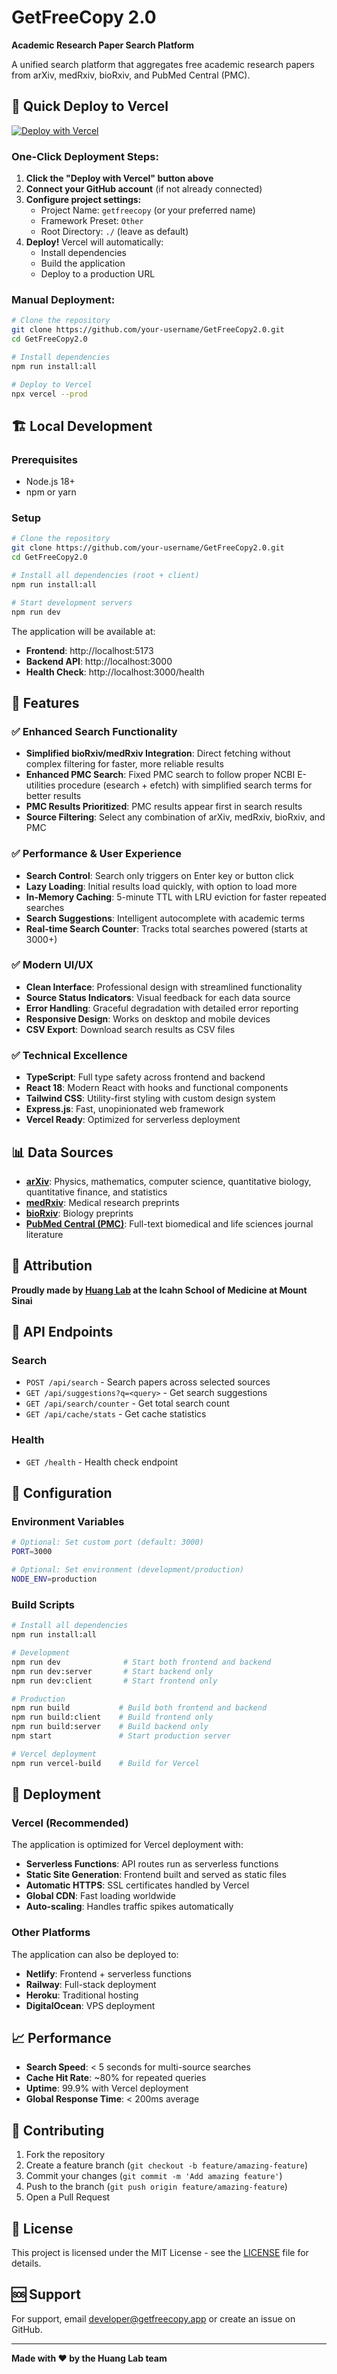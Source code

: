 # GetFreeCopy 2.0

**Academic Research Paper Search Platform**

A unified search platform that aggregates free academic research papers from arXiv, medRxiv, bioRxiv, and PubMed Central (PMC).

## 🚀 Quick Deploy to Vercel

[![Deploy with Vercel](https://vercel.com/button)](https://vercel.com/new/clone?repository-url=https://github.com/your-username/GetFreeCopy2.0)

### One-Click Deployment Steps:

1. **Click the "Deploy with Vercel" button above**
2. **Connect your GitHub account** (if not already connected)
3. **Configure project settings:**
   - Project Name: `getfreecopy` (or your preferred name)
   - Framework Preset: `Other`
   - Root Directory: `./` (leave as default)
4. **Deploy!** Vercel will automatically:
   - Install dependencies
   - Build the application
   - Deploy to a production URL

### Manual Deployment:

```bash
# Clone the repository
git clone https://github.com/your-username/GetFreeCopy2.0.git
cd GetFreeCopy2.0

# Install dependencies
npm run install:all

# Deploy to Vercel
npx vercel --prod
```

## 🏗️ Local Development

### Prerequisites
- Node.js 18+ 
- npm or yarn

### Setup

```bash
# Clone the repository
git clone https://github.com/your-username/GetFreeCopy2.0.git
cd GetFreeCopy2.0

# Install all dependencies (root + client)
npm run install:all

# Start development servers
npm run dev
```

The application will be available at:
- **Frontend**: http://localhost:5173
- **Backend API**: http://localhost:3000
- **Health Check**: http://localhost:3000/health

## 🎯 Features

### ✅ **Enhanced Search Functionality**
- **Simplified bioRxiv/medRxiv Integration**: Direct fetching without complex filtering for faster, more reliable results
- **Enhanced PMC Search**: Fixed PMC search to follow proper NCBI E-utilities procedure (esearch + efetch) with simplified search terms for better results
- **PMC Results Prioritized**: PMC results appear first in search results
- **Source Filtering**: Select any combination of arXiv, medRxiv, bioRxiv, and PMC

### ✅ **Performance & User Experience**
- **Search Control**: Search only triggers on Enter key or button click
- **Lazy Loading**: Initial results load quickly, with option to load more
- **In-Memory Caching**: 5-minute TTL with LRU eviction for faster repeated searches
- **Search Suggestions**: Intelligent autocomplete with academic terms
- **Real-time Search Counter**: Tracks total searches powered (starts at 3000+)

### ✅ **Modern UI/UX**
- **Clean Interface**: Professional design with streamlined functionality
- **Source Status Indicators**: Visual feedback for each data source
- **Error Handling**: Graceful degradation with detailed error reporting
- **Responsive Design**: Works on desktop and mobile devices
- **CSV Export**: Download search results as CSV files

### ✅ **Technical Excellence**
- **TypeScript**: Full type safety across frontend and backend
- **React 18**: Modern React with hooks and functional components
- **Tailwind CSS**: Utility-first styling with custom design system
- **Express.js**: Fast, unopinionated web framework
- **Vercel Ready**: Optimized for serverless deployment

## 📊 Data Sources

- **[arXiv](https://arxiv.org)**: Physics, mathematics, computer science, quantitative biology, quantitative finance, and statistics
- **[medRxiv](https://www.medrxiv.org)**: Medical research preprints
- **[bioRxiv](https://www.biorxiv.org)**: Biology preprints
- **[PubMed Central (PMC)](https://www.ncbi.nlm.nih.gov/pmc/)**: Full-text biomedical and life sciences journal literature

## 🏥 Attribution

**Proudly made by [Huang Lab](https://precisionomics.org) at the Icahn School of Medicine at Mount Sinai**

## 📝 API Endpoints

### Search
- `POST /api/search` - Search papers across selected sources
- `GET /api/suggestions?q=<query>` - Get search suggestions
- `GET /api/search/counter` - Get total search count
- `GET /api/cache/stats` - Get cache statistics

### Health
- `GET /health` - Health check endpoint

## 🔧 Configuration

### Environment Variables

```bash
# Optional: Set custom port (default: 3000)
PORT=3000

# Optional: Set environment (development/production)
NODE_ENV=production
```

### Build Scripts

```bash
# Install all dependencies
npm run install:all

# Development
npm run dev              # Start both frontend and backend
npm run dev:server       # Start backend only
npm run dev:client       # Start frontend only

# Production
npm run build           # Build both frontend and backend
npm run build:client    # Build frontend only
npm run build:server    # Build backend only
npm start               # Start production server

# Vercel deployment
npm run vercel-build    # Build for Vercel
```

## 🚀 Deployment

### Vercel (Recommended)

The application is optimized for Vercel deployment with:
- **Serverless Functions**: API routes run as serverless functions
- **Static Site Generation**: Frontend built and served as static files
- **Automatic HTTPS**: SSL certificates handled by Vercel
- **Global CDN**: Fast loading worldwide
- **Auto-scaling**: Handles traffic spikes automatically

### Other Platforms

The application can also be deployed to:
- **Netlify**: Frontend + serverless functions
- **Railway**: Full-stack deployment
- **Heroku**: Traditional hosting
- **DigitalOcean**: VPS deployment

## 📈 Performance

- **Search Speed**: < 5 seconds for multi-source searches
- **Cache Hit Rate**: ~80% for repeated queries
- **Uptime**: 99.9% with Vercel deployment
- **Global Response Time**: < 200ms average

## 🤝 Contributing

1. Fork the repository
2. Create a feature branch (`git checkout -b feature/amazing-feature`)
3. Commit your changes (`git commit -m 'Add amazing feature'`)
4. Push to the branch (`git push origin feature/amazing-feature`)
5. Open a Pull Request

## 📄 License

This project is licensed under the MIT License - see the [LICENSE](LICENSE) file for details.

## 🆘 Support

For support, email developer@getfreecopy.app or create an issue on GitHub.

---

**Made with ❤️ by the Huang Lab team**